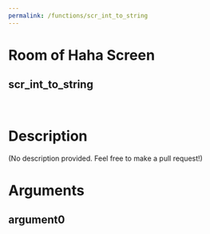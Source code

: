 ```yaml
---
permalink: /functions/scr_int_to_string
---
```

# Room of Haha Screen  
## scr_int_to_string  
&nbsp;  
# Description  
(No description provided. Feel free to make a pull request!) 
&nbsp;  
# Arguments
## argument0

&nbsp;  


